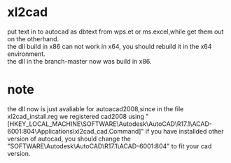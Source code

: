 # xl2cad
put text in to autocad as dbtext from wps.et or ms.excel,while get them out on the otherhand.</br>
the dll build in x86 can not work in x64, you should rebuild it in the x64 environment.</br>
the dll in the branch-master now was build in x86.
# note
the dll now is just avaliable for autoacad2008,since in the file xl2cad_install.reg we registered cad2008 using "[HKEY_LOCAL_MACHINE\SOFTWARE\Autodesk\AutoCAD\R17.1\ACAD-6001:804\Applications\xl2cad_cad.Command]"
if you have installded other version of autocad, you should change the "SOFTWARE\Autodesk\AutoCAD\R17.1\ACAD-6001:804\" to fit your cad version.
